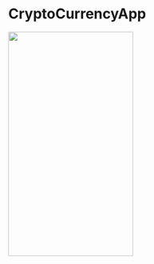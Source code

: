 # CryptoCurrencyApp

<img src="https://user-images.githubusercontent.com/54987308/174469321-11a9bafd-6d95-41e7-8e73-2b4cd74224ff.gif" height = '450' width = '250'> </img>

